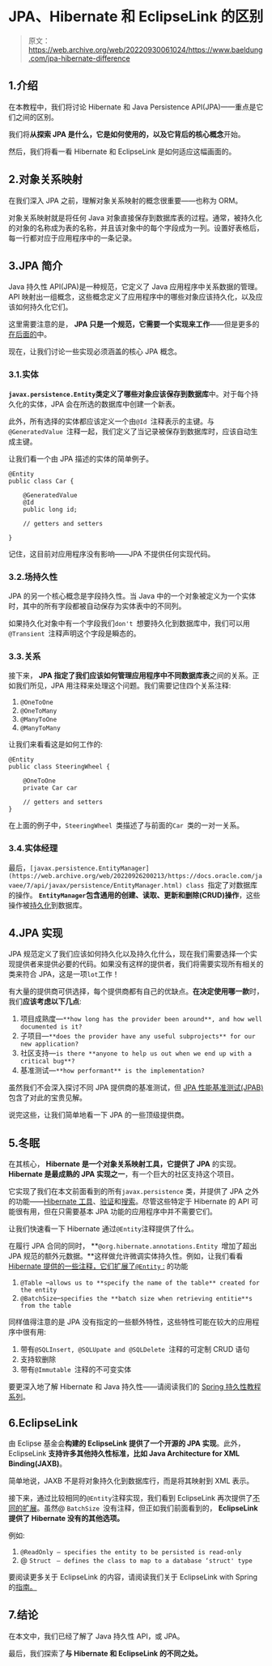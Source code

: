 # JPA、Hibernate 和 EclipseLink 的区别

> 原文：<https://web.archive.org/web/20220930061024/https://www.baeldung.com/jpa-hibernate-difference>

## 1.介绍

在本教程中，我们将讨论 Hibernate 和 Java Persistence API(JPA)——重点是它们之间的区别。

我们将**从探索 JPA 是什么，它是如何使用的，以及它背后的核心概念**开始。

然后，我们将看一看 Hibernate 和 EclipseLink 是如何适应这幅画面的。

## 2.对象关系映射

在我们深入 JPA 之前，理解对象关系映射的概念很重要——也称为 ORM。

对象关系映射就是将任何 Java 对象直接保存到数据库表的过程。通常，被持久化的对象的名称成为表的名称，并且该对象中的每个字段成为一列。设置好表格后，每一行都对应于应用程序中的一条记录。

## 3.JPA 简介

Java 持久性 API(JPA)是一种规范，它定义了 Java 应用程序中关系数据的管理。API 映射出一组概念，这些概念定义了应用程序中的哪些对象应该持久化，以及应该如何持久化它们。

这里需要注意的是， **JPA 只是一个规范，它需要一个实现来工作**——但是更多的[在后面的](#implementations)中。

现在，让我们讨论一些实现必须涵盖的核心 JPA 概念。

### 3.1.实体

**`javax.persistence.Entity`类定义了哪些对象应该保存到数据库**中。对于每个持久化的实体，JPA 会在所选的数据库中创建一个新表。

此外，所有选择的实体都应该定义一个由`@Id `注释表示的主键。与`@GeneratedValue `注释一起，我们定义了当记录被保存到数据库时，应该自动生成主键。

让我们看一个由 JPA 描述的实体的简单例子。

```
@Entity
public class Car {

    @GeneratedValue
    @Id
    public long id;

    // getters and setters

} 
```

记住，这目前对应用程序没有影响——JPA 不提供任何实现代码。

### 3.2.场持久性

JPA 的另一个核心概念是字段持久性。当 Java 中的一个对象被定义为一个实体时，其中的所有字段都被自动保存为实体表中的不同列。

如果持久化对象中有一个字段我们`don't `想要持久化到数据库中，我们可以用`@Transient `注释声明这个字段是瞬态的。

### 3.3.关系

接下来， **JPA 指定了我们应该如何管理应用程序中不同数据库表**之间的关系。正如我们所见，JPA 用注释来处理这个问题。我们需要记住四个关系注释:

1.  `@OneToOne`
2.  `@OneToMany`
3.  `@ManyToOne`
4.  `@ManyToMany`

让我们来看看这是如何工作的:

```
@Entity
public class SteeringWheel {

    @OneToOne
    private Car car

    // getters and setters
}
```

在上面的例子中，`SteeringWheel `类描述了与前面的`Car `类的一对一关系。

### 3.4.实体经理

最后，`[javax.persistence.EntityManager](https://web.archive.org/web/20220926200213/https://docs.oracle.com/javaee/7/api/javax/persistence/EntityManager.html) class `指定了对数据库的操作。 **`EntityManager`包含通用的创建、读取、更新和删除(CRUD)操作**，这些操作被[持久化](https://web.archive.org/web/20220926200213/https://docs.oracle.com/javaee/7/api/javax/persistence/EntityManager.html#persist-java.lang.Object-)到数据库。

## 4.JPA 实现

JPA 规范定义了我们应该如何持久化以及持久化什么，现在我们需要选择一个实现提供者来提供必要的代码。如果没有这样的提供者，我们将需要实现所有相关的类来符合 JPA，这是一项`lot`工作！

有大量的提供商可供选择，每个提供商都有自己的优缺点。**在决定使用哪一款**时，我们**应该考虑以下几点**:

1.  项目成熟度—`**how long has the provider been around**, and how well documented is it?`
2.  子项目—`**does the provider have any useful subprojects** for our new application?`
3.  社区支持—`is there **anyone to help us out when we end up with a critical bug**?`
4.  基准测试—`**how performant** is the implementation?`

虽然我们不会深入探讨不同 JPA 提供商的基准测试，但 [JPA 性能基准测试(JPAB)](https://web.archive.org/web/20220926200213/http://www.jpab.org/) 包含了对此的宝贵见解。

说完这些，让我们简单地看一下 JPA 的一些顶级提供商。

## 5.冬眠

在其核心， **Hibernate 是一个对象关系映射工具，它提供了 JPA** 的实现。 **Hibernate 是最成熟的 JPA 实现之一**，有一个巨大的社区支持这个项目。

它实现了我们在本文前面看到的所有`javax.persistence` 类，并提供了 JPA 之外的功能——[Hibernate 工具](https://web.archive.org/web/20220926200213/http://hibernate.org/tools/)、[验证](https://web.archive.org/web/20220926200213/http://hibernate.org/validator/)和[搜索](https://web.archive.org/web/20220926200213/http://hibernate.org/search/)。尽管这些特定于 Hibernate 的 API 可能很有用，但在只需要基本 JPA 功能的应用程序中并不需要它们。

让我们快速看一下 Hibernate 通过`@Entity`注释提供了什么。

在履行 JPA 合同的同时， **`@org.hibernate.annotations.Entity `增加了超出 JPA 规范的额外元数据。**这样做允许微调实体持久性。例如，让我们看看 [Hibernate 提供的一些注释，它们扩展了`@Entity` :](https://web.archive.org/web/20220926200213/https://docs.jboss.org/hibernate/annotations/3.5/reference/en/html/entity.html#entity-hibspec-entity) 的功能

1.  `@Table `–`allows us to **specify the name of the table** created for the entity`
2.  `@BatchSize`–`specifies the **batch size when retrieving entitie**s from the table`

同样值得注意的是 JPA 没有指定的一些额外特性，这些特性可能在较大的应用程序中很有用:

1.  带有`@SQLInsert, @SQLUpate and @SQLDelete `注释的可定制 CRUD 语句
2.  支持软删除
3.  带有`@Immutable `注释的不可变实体

要更深入地了解 Hibernate 和 Java 持久性——请阅读我们的 [Spring 持久性教程系列](/web/20220926200213/https://www.baeldung.com/persistence-with-spring-series)。

## 6.EclipseLink

由 Eclipse 基金会**构建的 EclipseLink 提供了一个开源的 JPA 实现**。此外，EclipseLink **支持许多其他持久性标准，比如 Java Architecture for XML Binding(JAXB)**。

简单地说，JAXB 不是将对象持久化到数据库行，而是将其映射到 XML 表示。

接下来，通过比较相同的`@Entity`注释实现，我们看到 EclipseLink 再次提供了[不同的扩展](https://web.archive.org/web/20220926200213/https://www.eclipse.org/eclipselink/documentation/2.7/jpa/extensions/annotations_ref.htm#CACGCEIJ)。虽然@ `BatchSize `没有注释，但正如我们前面看到的， **EclipseLink 提供了 Hibernate 没有的其他选项。**

例如:

1.  `@ReadOnly – specifies the entity to be persisted is read-only`
2.  @ `Struct ` `– defines the class to map to a database ‘struct' type`

要阅读更多关于 EclipseLink 的内容，请阅读我们关于 EclipseLink with Spring 的[指南。](/web/20220926200213/https://www.baeldung.com/spring-eclipselink)

## 7.结论

在本文中，我们已经了解了 Java 持久性 API，或 JPA。

最后，我们探索了**与 Hibernate 和 EclipseLink 的不同之处。**